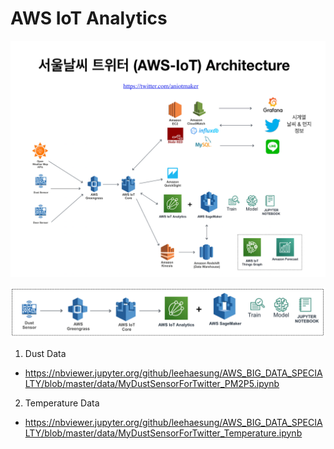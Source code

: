 # AWS IoT Analytics

![SeoulWeather](https://raw.githubusercontent.com/leehaesung/AWS_BIG_DATA_SPECIALTY/master/data/SeoulWeatherAWSIoTArchitecture.png)

![Image](https://raw.githubusercontent.com/leehaesung/AWS_BIG_DATA_SPECIALTY/master/data/AWS-IoT_Analytics.png)

1. Dust Data
 * https://nbviewer.jupyter.org/github/leehaesung/AWS_BIG_DATA_SPECIALTY/blob/master/data/MyDustSensorForTwitter_PM2P5.ipynb


2. Temperature Data
 * https://nbviewer.jupyter.org/github/leehaesung/AWS_BIG_DATA_SPECIALTY/blob/master/data/MyDustSensorForTwitter_Temperature.ipynb
